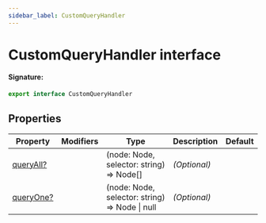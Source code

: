 ```yaml
---
sidebar_label: CustomQueryHandler
---
```


# CustomQueryHandler interface

#### Signature:

```typescript
export interface CustomQueryHandler
```

## Properties

| Property                                                | Modifiers | Type                                              | Description       | Default |
| ------------------------------------------------------- | --------- | ------------------------------------------------- | ----------------- | ------- |
| [queryAll?](./puppeteer.customqueryhandler.queryall.md) |           | (node: Node, selector: string) =&gt; Node\[\]     | <i>(Optional)</i> |         |
| [queryOne?](./puppeteer.customqueryhandler.queryone.md) |           | (node: Node, selector: string) =&gt; Node \| null | <i>(Optional)</i> |         |
